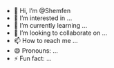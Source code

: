 - 👋 Hi, I’m @Shemfen
- 👀 I’m interested in ...
- 🌱 I’m currently learning ...
- 💞️ I’m looking to collaborate on ...
- 📫 How to reach me ...
- 😄 Pronouns: ...
- ⚡ Fun fact: ...

<!---
Shemfen/Shemfen is a ✨ special ✨ repository because its `README.md` (this file) appears on your GitHub profile.
You can click the Preview link to take a look at your changes.
--->
